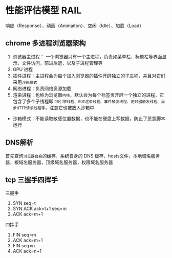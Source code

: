 # 性能评估模型 RAIL
响应（Response）、动画（Animaiton）、空闲（Idle）、加载（Load）

## chrome 多进程浏览器架构
1. 浏览器主进程： 一个浏览器只有一个主进程，负责如菜单栏、标题栏等界面显示，文件访问，前进后退，以及子进程管理等
2. GPU 进程
3. 插件进程：主进程会为每个加入浏览器的插件开辟独立的子进程，并且对它们采用`沙箱模式`
4. 网络进程：负责网络资源加载
5. 渲染进程：也称为浏览器`内核`，默认会为每个标签页开辟一个独立的进程，它包含了多个子线程即 `JS引擎线程、GUI渲染线程、事件触发线程、定时器触发线程、异步HTTP请求线程等`，注意它也被放入沙箱中

- 沙箱模式：不能读取敏感位置数据，也不能在硬盘上写数据，防止了恶意脚本运行

## DNS解析
首先查询`浏览器自身`的缓存，系统自身的 DNS 缓存，hosts文件，本地域名服务器，根域名服务器，顶级域名服务器，权限域名服务器

## tcp 三握手四挥手
三握手
1. SYN seq=t
2. SYN ACK ack=t+1 seq=m
3. ACK ack=m+1

四挥手
1. FIN seq=m
2. ACK ack=m+1
3. FIN seq=n
4. ACK ack=n+1


